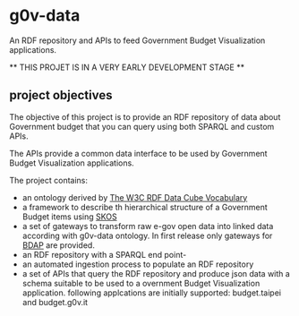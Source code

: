 # g0v-data
An RDF repository  and APIs  to feed Government Budget Visualization applications. 

** THIS PROJET IS IN A VERY EARLY DEVELOPMENT STAGE **

## project objectives ##

The objective of this project is to provide an RDF repository of data about Government budget that you can query using both SPARQL and custom APIs.

The APIs provide a common data interface to be used by Government Budget Visualization applications.

The project contains:

- an ontology derived by [The W3C RDF Data Cube Vocabulary](https://www.w3.org/TR/vocab-data-cube)
- a framework to describe th hierarchical structure of a Government Budget items using [SKOS](https://www.w3.org/TR/skos-primer)
- a set of gateways to transform raw e-gov open data into linked data according with g0v-data ontology. In first release only gateways for [BDAP](http://www.bdap.tesoro.it/sites/openbdap) are provided.
- an RDF repository with  a SPARQL end point-
- an automated ingestion process to populate an RDF repository
- a set of APIs that query the RDF repository and produce json data with a schema suitable to be used to a overnment Budget Visualization application.
  following applcations are initially supported: budget.taipei and budget.g0v.it
  
 
